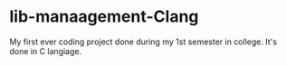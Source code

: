 # lib-manaagement-Clang
My first ever coding project done during my 1st semester in college. It's done in C langiage.

